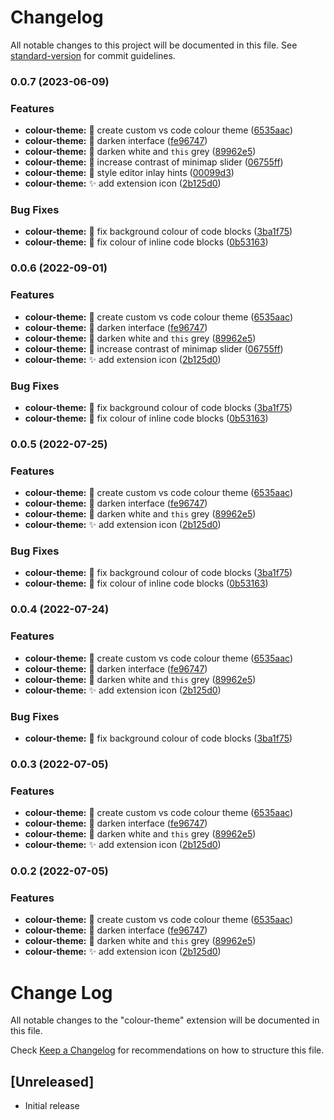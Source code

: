 # Changelog

All notable changes to this project will be documented in this file. See [standard-version](https://github.com/conventional-changelog/standard-version) for commit guidelines.

### 0.0.7 (2023-06-09)


### Features

* **colour-theme:** :lipstick: create custom vs code colour theme ([6535aac](https://github.com/JamesNZL/jamesnzl/commit/6535aacb14c18c7434791ca5a77944759099d337))
* **colour-theme:** :lipstick: darken interface ([fe96747](https://github.com/JamesNZL/jamesnzl/commit/fe96747118a043ac89dd8cc647c959947b102f7d))
* **colour-theme:** :lipstick: darken white and `this` grey ([89962e5](https://github.com/JamesNZL/jamesnzl/commit/89962e55d645a60da9ad9e0852d1eaa97ce6be3b))
* **colour-theme:** :lipstick: increase contrast of minimap slider ([06755ff](https://github.com/JamesNZL/jamesnzl/commit/06755ff7d0875bfd7d6e99f47f2d999a351c4f20))
* **colour-theme:** :lipstick: style editor inlay hints ([00099d3](https://github.com/JamesNZL/jamesnzl/commit/00099d37af19d4f7009d65407bfe65c0579d8377))
* **colour-theme:** :sparkles: add extension icon ([2b125d0](https://github.com/JamesNZL/jamesnzl/commit/2b125d0a2be37a0546eae0839ca35de95fbce671))


### Bug Fixes

* **colour-theme:** :lipstick: fix background colour of code blocks ([3ba1f75](https://github.com/JamesNZL/jamesnzl/commit/3ba1f75f92281d939a0aceeeaf9c98f5957aa021))
* **colour-theme:** :lipstick: fix colour of inline code blocks ([0b53163](https://github.com/JamesNZL/jamesnzl/commit/0b53163e9cfc28934930f143ce5da30964c0c425))

### 0.0.6 (2022-09-01)


### Features

* **colour-theme:** :lipstick: create custom vs code colour theme ([6535aac](https://github.com/JamesNZL/jamesnzl/commit/6535aacb14c18c7434791ca5a77944759099d337))
* **colour-theme:** :lipstick: darken interface ([fe96747](https://github.com/JamesNZL/jamesnzl/commit/fe96747118a043ac89dd8cc647c959947b102f7d))
* **colour-theme:** :lipstick: darken white and `this` grey ([89962e5](https://github.com/JamesNZL/jamesnzl/commit/89962e55d645a60da9ad9e0852d1eaa97ce6be3b))
* **colour-theme:** :lipstick: increase contrast of minimap slider ([06755ff](https://github.com/JamesNZL/jamesnzl/commit/06755ff7d0875bfd7d6e99f47f2d999a351c4f20))
* **colour-theme:** :sparkles: add extension icon ([2b125d0](https://github.com/JamesNZL/jamesnzl/commit/2b125d0a2be37a0546eae0839ca35de95fbce671))


### Bug Fixes

* **colour-theme:** :lipstick: fix background colour of code blocks ([3ba1f75](https://github.com/JamesNZL/jamesnzl/commit/3ba1f75f92281d939a0aceeeaf9c98f5957aa021))
* **colour-theme:** :lipstick: fix colour of inline code blocks ([0b53163](https://github.com/JamesNZL/jamesnzl/commit/0b53163e9cfc28934930f143ce5da30964c0c425))

### 0.0.5 (2022-07-25)


### Features

* **colour-theme:** :lipstick: create custom vs code colour theme ([6535aac](https://github.com/JamesNZL/jamesnzl/commit/6535aacb14c18c7434791ca5a77944759099d337))
* **colour-theme:** :lipstick: darken interface ([fe96747](https://github.com/JamesNZL/jamesnzl/commit/fe96747118a043ac89dd8cc647c959947b102f7d))
* **colour-theme:** :lipstick: darken white and `this` grey ([89962e5](https://github.com/JamesNZL/jamesnzl/commit/89962e55d645a60da9ad9e0852d1eaa97ce6be3b))
* **colour-theme:** :sparkles: add extension icon ([2b125d0](https://github.com/JamesNZL/jamesnzl/commit/2b125d0a2be37a0546eae0839ca35de95fbce671))


### Bug Fixes

* **colour-theme:** :lipstick: fix background colour of code blocks ([3ba1f75](https://github.com/JamesNZL/jamesnzl/commit/3ba1f75f92281d939a0aceeeaf9c98f5957aa021))
* **colour-theme:** :lipstick: fix colour of inline code blocks ([0b53163](https://github.com/JamesNZL/jamesnzl/commit/0b53163e9cfc28934930f143ce5da30964c0c425))

### 0.0.4 (2022-07-24)


### Features

* **colour-theme:** :lipstick: create custom vs code colour theme ([6535aac](https://github.com/JamesNZL/jamesnzl/commit/6535aacb14c18c7434791ca5a77944759099d337))
* **colour-theme:** :lipstick: darken interface ([fe96747](https://github.com/JamesNZL/jamesnzl/commit/fe96747118a043ac89dd8cc647c959947b102f7d))
* **colour-theme:** :lipstick: darken white and `this` grey ([89962e5](https://github.com/JamesNZL/jamesnzl/commit/89962e55d645a60da9ad9e0852d1eaa97ce6be3b))
* **colour-theme:** :sparkles: add extension icon ([2b125d0](https://github.com/JamesNZL/jamesnzl/commit/2b125d0a2be37a0546eae0839ca35de95fbce671))


### Bug Fixes

* **colour-theme:** :lipstick: fix background colour of code blocks ([3ba1f75](https://github.com/JamesNZL/jamesnzl/commit/3ba1f75f92281d939a0aceeeaf9c98f5957aa021))

### 0.0.3 (2022-07-05)


### Features

* **colour-theme:** :lipstick: create custom vs code colour theme ([6535aac](https://github.com/JamesNZL/jamesnzl/commit/6535aacb14c18c7434791ca5a77944759099d337))
* **colour-theme:** :lipstick: darken interface ([fe96747](https://github.com/JamesNZL/jamesnzl/commit/fe96747118a043ac89dd8cc647c959947b102f7d))
* **colour-theme:** :lipstick: darken white and `this` grey ([89962e5](https://github.com/JamesNZL/jamesnzl/commit/89962e55d645a60da9ad9e0852d1eaa97ce6be3b))
* **colour-theme:** :sparkles: add extension icon ([2b125d0](https://github.com/JamesNZL/jamesnzl/commit/2b125d0a2be37a0546eae0839ca35de95fbce671))

### 0.0.2 (2022-07-05)


### Features

* **colour-theme:** :lipstick: create custom vs code colour theme ([6535aac](https://github.com/JamesNZL/jamesnzl/commit/6535aacb14c18c7434791ca5a77944759099d337))
* **colour-theme:** :lipstick: darken interface ([fe96747](https://github.com/JamesNZL/jamesnzl/commit/fe96747118a043ac89dd8cc647c959947b102f7d))
* **colour-theme:** :lipstick: darken white and `this` grey ([89962e5](https://github.com/JamesNZL/jamesnzl/commit/89962e55d645a60da9ad9e0852d1eaa97ce6be3b))
* **colour-theme:** :sparkles: add extension icon ([2b125d0](https://github.com/JamesNZL/jamesnzl/commit/2b125d0a2be37a0546eae0839ca35de95fbce671))

# Change Log

All notable changes to the "colour-theme" extension will be documented in this file.

Check [Keep a Changelog](http://keepachangelog.com/) for recommendations on how to structure this file.

## [Unreleased]

- Initial release
